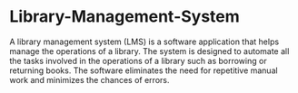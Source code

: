 # Library-Management-System
A library management system (LMS) is a software application that helps manage the operations of a library. The system is designed to automate all the tasks involved in the operations of a library such as borrowing or returning books. The software eliminates the need for repetitive manual work and minimizes the chances of errors.

